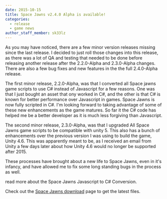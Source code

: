 ```yaml
---
date: 2015-10-15
title: Space Jawns v2.4.0 Alpha is available!
categories:
  - release
  - game news
author_staff_member: sk33lz
---
```


As you may have noticed, there are a few minor version releases missing since the last release. I decided to just roll those changes into this release, as there was a lot of QA and testing that needed to be done before releasing another release after the 2.2.0-Alpha and 2.3.0-Alpha changes. There are also a few bug fixes and new features in the the full 2.4.0-Alpha release.

The first minor release, 2.2.0-Alpha, was that I converted all Space jawns game scripts to use C# instead of Javascript for a few reasons. One was that I just bought an asset that ony worked in C#, and the other is that C# is known for better performance over Javascript in games. Space Jawns is now fully scripted in C#. I'm looking forward to taking advantage of some of these new enhancements as the game matures. So far it the C# code has helped me be a better developer as it is much less forgiving than Javascript.

The second minor release, 2.3.0-Alpha, was that I upgraded All Space Jawns game scripts to be compatible with unity 5. This also has a bunch of enhancements over the previous version I was using to build the game, Unity 4.6. This was apparently meant to be, as I received an email from Unity a few days later about how Unity 4.6 would no longer be supported after 2015.

These processes have brought about a new life to Space Jawns, even in it's infancy, and have allowed me to fix some long standing bugs in the process as well.

read more about the Space Jawns Javascript to C# Conversion.

Check out the [Space Jawns download](/download) page to get the latest files.
